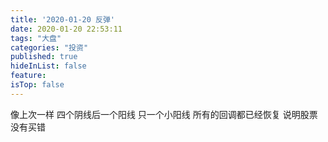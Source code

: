 ```yaml
---
title: '2020-01-20 反弹'
date: 2020-01-20 22:53:11
tags: "大盘"
categories: "投资"
published: true
hideInList: false
feature: 
isTop: false
---
```

像上次一样
四个阴线后一个阳线
只一个小阳线
所有的回调都已经恢复
说明股票没有买错
<!-- more -->
